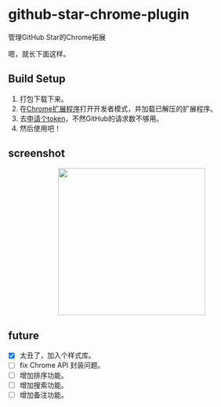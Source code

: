 # github-star-chrome-plugin

管理GitHub Star的Chrome拓展

嗯，就长下面这样。

## Build Setup

1. 打包下载下来。
2. 在[Chrome扩展程序](chrome://extensions)打开开发者模式，并加载已解压的扩展程序。
3. 去[申请个token](https://github.com/settings/tokens)，不然GitHub的请求数不够用。
4. 然后使用吧！

## screenshot

<p align="center">
  <img src="https://user-images.githubusercontent.com/12730596/45739338-53c48500-bc25-11e8-9467-f718ccfbd38f.png" width="300px">
</p>

## future

- [x] 太丑了，加入个样式库。
- [ ] fix Chrome API 封装问题。
- [ ] 增加排序功能。
- [ ] 增加搜索功能。
- [ ] 增加备注功能。
